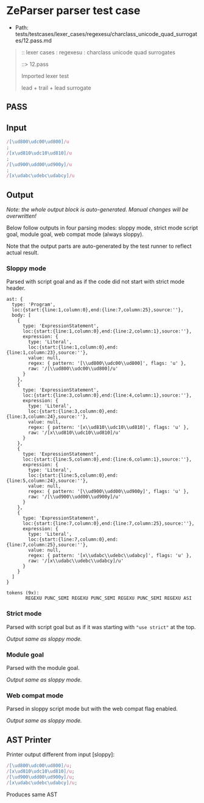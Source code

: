 # ZeParser parser test case

- Path: tests/testcases/lexer_cases/regexesu/charclass_unicode_quad_surrogates/12.pass.md

> :: lexer cases : regexesu : charclass unicode quad surrogates
>
> ::> 12.pass
>
> Imported lexer test
>
> lead + trail + lead surrogate

## PASS

## Input

`````js
/[\ud800\udc00\ud800]/u
;
/[x\ud810\udc10\ud810]/u
;
/[\ud900\udd00\ud900y]/u
;
/[x\udabc\udebc\udabcy]/u
`````

## Output

_Note: the whole output block is auto-generated. Manual changes will be overwritten!_

Below follow outputs in four parsing modes: sloppy mode, strict mode script goal, module goal, web compat mode (always sloppy).

Note that the output parts are auto-generated by the test runner to reflect actual result.

### Sloppy mode

Parsed with script goal and as if the code did not start with strict mode header.

`````
ast: {
  type: 'Program',
  loc:{start:{line:1,column:0},end:{line:7,column:25},source:''},
  body: [
    {
      type: 'ExpressionStatement',
      loc:{start:{line:1,column:0},end:{line:2,column:1},source:''},
      expression: {
        type: 'Literal',
        loc:{start:{line:1,column:0},end:{line:1,column:23},source:''},
        value: null,
        regex: { pattern: '[\\ud800\\udc00\\ud800]', flags: 'u' },
        raw: '/[\\ud800\\udc00\\ud800]/u'
      }
    },
    {
      type: 'ExpressionStatement',
      loc:{start:{line:3,column:0},end:{line:4,column:1},source:''},
      expression: {
        type: 'Literal',
        loc:{start:{line:3,column:0},end:{line:3,column:24},source:''},
        value: null,
        regex: { pattern: '[x\\ud810\\udc10\\ud810]', flags: 'u' },
        raw: '/[x\\ud810\\udc10\\ud810]/u'
      }
    },
    {
      type: 'ExpressionStatement',
      loc:{start:{line:5,column:0},end:{line:6,column:1},source:''},
      expression: {
        type: 'Literal',
        loc:{start:{line:5,column:0},end:{line:5,column:24},source:''},
        value: null,
        regex: { pattern: '[\\ud900\\udd00\\ud900y]', flags: 'u' },
        raw: '/[\\ud900\\udd00\\ud900y]/u'
      }
    },
    {
      type: 'ExpressionStatement',
      loc:{start:{line:7,column:0},end:{line:7,column:25},source:''},
      expression: {
        type: 'Literal',
        loc:{start:{line:7,column:0},end:{line:7,column:25},source:''},
        value: null,
        regex: { pattern: '[x\\udabc\\udebc\\udabcy]', flags: 'u' },
        raw: '/[x\\udabc\\udebc\\udabcy]/u'
      }
    }
  ]
}

tokens (9x):
       REGEXU PUNC_SEMI REGEXU PUNC_SEMI REGEXU PUNC_SEMI REGEXU ASI
`````

### Strict mode

Parsed with script goal but as if it was starting with `"use strict"` at the top.

_Output same as sloppy mode._

### Module goal

Parsed with the module goal.

_Output same as sloppy mode._

### Web compat mode

Parsed in sloppy script mode but with the web compat flag enabled.

_Output same as sloppy mode._

## AST Printer

Printer output different from input [sloppy]:

````js
/[\ud800\udc00\ud800]/u;
/[x\ud810\udc10\ud810]/u;
/[\ud900\udd00\ud900y]/u;
/[x\udabc\udebc\udabcy]/u;
````

Produces same AST

